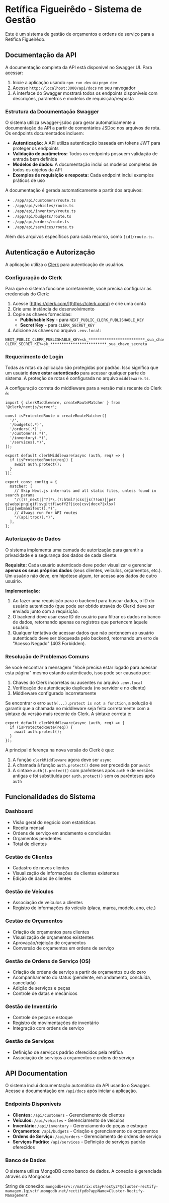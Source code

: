 # Retífica Figueirêdo - Sistema de Gestão

Este é um sistema de gestão de orçamentos e ordens de serviço para a Retífica Figueirêdo.

## Documentação da API

A documentação completa da API está disponível no Swagger UI. Para acessar:

1. Inicie a aplicação usando `npm run dev` ou `pnpm dev`
2. Acesse `http://localhost:3000/api/docs` no seu navegador
3. A interface do Swagger mostrará todos os endpoints disponíveis com descrições, parâmetros e modelos de requisição/resposta

### Estrutura da Documentação Swagger

O sistema utiliza swagger-jsdoc para gerar automaticamente a documentação da API a partir de comentários JSDoc nos arquivos de rota. Os endpoints documentados incluem:

- **Autenticação:** A API utiliza autenticação baseada em tokens JWT para proteger os endpoints
- **Validação de parâmetros:** Todos os endpoints possuem validação de entrada bem definida
- **Modelos de dados:** A documentação inclui os modelos completos de todos os objetos da API
- **Exemplos de requisição e resposta:** Cada endpoint inclui exemplos práticos de uso

A documentação é gerada automaticamente a partir dos arquivos:
- `./app/api/customers/route.ts`
- `./app/api/vehicles/route.ts`
- `./app/api/inventory/route.ts`
- `./app/api/budgets/route.ts`
- `./app/api/orders/route.ts`
- `./app/api/services/route.ts`

Além dos arquivos específicos para cada recurso, como `[id]/route.ts`.

## Autenticação e Autorização

A aplicação utiliza o [Clerk](https://clerk.com/) para autenticação de usuários.

### Configuração do Clerk

Para que o sistema funcione corretamente, você precisa configurar as credenciais do Clerk:

1. Acesse [https://clerk.com/](https://clerk.com/) e crie uma conta
2. Crie uma instância de desenvolvimento
3. Copie as chaves fornecidas:
   - **Publishable Key** - para `NEXT_PUBLIC_CLERK_PUBLISHABLE_KEY`
   - **Secret Key** - para `CLERK_SECRET_KEY`
4. Adicione as chaves no arquivo `.env.local`:

```
NEXT_PUBLIC_CLERK_PUBLISHABLE_KEY=sk_*************************_sua_chave_publica
CLERK_SECRET_KEY=sk_*************************_sua_chave_secreta
```

### Requerimento de Login

Todas as rotas da aplicação são protegidas por padrão. Isso significa que um usuário **deve estar autenticado** para acessar qualquer parte do sistema. A proteção de rotas é configurada no arquivo `middleware.ts`.

A configuração correta do middleware para a versão mais recente do Clerk é:

```
import { clerkMiddleware, createRouteMatcher } from '@clerk/nextjs/server';

const isProtectedRoute = createRouteMatcher([
  '/',
  '/budgets(.*)',
  '/orders(.*)',
  '/customers(.*)',
  '/inventory(.*)',
  '/services(.*)',
]);

export default clerkMiddleware(async (auth, req) => {
  if (isProtectedRoute(req)) {
    await auth.protect();
  }
});

export const config = {
  matcher: [
    // Skip Next.js internals and all static files, unless found in search params
    "/((?!_next|[^?]*\.(?:html?|css|js(?!on)|jpe?g|webp|png|gif|svg|ttf|woff2?|ico|csv|docx?|xlsx?|zip|webmanifest)).*)",
    // Always run for API routes
    "/(api|trpc)(.*)",
  ],
};
```

### Autorização de Dados

O sistema implementa uma camada de autorização para garantir a privacidade e a segurança dos dados de cada cliente.

**Requisito:** Cada usuário autenticado deve poder visualizar e gerenciar **apenas os seus próprios dados** (seus clientes, veículos, orçamentos, etc.). Um usuário não deve, em hipótese algum, ter acesso aos dados de outro usuário.

**Implementação:**

1.  Ao fazer uma requisição para o backend para buscar dados, o ID do usuário autenticado (que pode ser obtido através do Clerk) deve ser enviado junto com a requisição.
2.  O backend deve usar esse ID de usuário para filtrar os dados no banco de dados, retornando apenas os registros que pertencem àquele usuário.
3.  Qualquer tentativa de acessar dados que não pertencem ao usuário autenticado deve ser bloqueada pelo backend, retornando um erro de "Acesso Negado" (403 Forbidden).

### Resolução de Problemas Comuns

Se você encontrar a mensagem "Você precisa estar logado para acessar esta página" mesmo estando autenticado, isso pode ser causado por:

1. Chaves do Clerk incorretas ou ausentes no arquivo `.env.local`
2. Verificação de autenticação duplicada (no servidor e no cliente)
3. Middleware configurado incorretamente

Se encontrar o erro `auth(...).protect is not a function`, a solução é garantir que a chamada no middleware seja feita corretamente com a sintaxe da versão mais recente do Clerk. A sintaxe correta é:
```
export default clerkMiddleware(async (auth, req) => {
  if (isProtectedRoute(req)) {
    await auth.protect();
  }
});
```

A principal diferença na nova versão do Clerk é que:
1. A função `clerkMiddleware` agora deve ser `async`
2. A chamada à função `auth.protect()` deve ser precedida por `await`
3. A sintaxe `auth().protect()` com parênteses após `auth` é de versões antigas e foi substituída por `auth.protect()` sem os parênteses após `auth`

## Funcionalidades do Sistema

### Dashboard
- Visão geral do negócio com estatísticas
- Receita mensal
- Ordens de serviço em andamento e concluídas
- Orçamentos pendentes
- Total de clientes

### Gestão de Clientes
- Cadastro de novos clientes
- Visualização de informações de clientes existentes
- Edição de dados de clientes

### Gestão de Veículos
- Associação de veículos a clientes
- Registro de informações do veículo (placa, marca, modelo, ano, etc.)

### Gestão de Orçamentos
- Criação de orçamentos para clientes
- Visualização de orçamentos existentes
- Aprovação/rejeição de orçamentos
- Conversão de orçamentos em ordens de serviço

### Gestão de Ordens de Serviço (OS)
- Criação de ordens de serviço a partir de orçamentos ou do zero
- Acompanhamento do status (pendente, em andamento, concluída, cancelada)
- Adição de serviços e peças
- Controle de datas e mecânicos

### Gestão de Inventário
- Controle de peças e estoque
- Registro de movimentações de inventário
- Integração com ordens de serviço

### Gestão de Serviços
- Definição de serviços padrão oferecidos pela retífica
- Associação de serviços a orçamentos e ordens de serviço

## API Documentation

O sistema inclui documentação automática da API usando o Swagger. Acesse a documentação em `/api/docs` após iniciar a aplicação.

### Endpoints Disponíveis

- **Clientes:** `/api/customers` - Gerenciamento de clientes
- **Veículos:** `/api/vehicles` - Gerenciamento de veículos
- **Inventário:** `/api/inventory` - Gerenciamento de peças e estoque
- **Orçamentos:** `/api/budgets` - Criação e gerenciamento de orçamentos
- **Ordens de Serviço:** `/api/orders` - Gerenciamento de ordens de serviço
- **Serviços Padrão:** `/api/services` - Definição de serviços padrão oferecidos

### Banco de Dados

O sistema utiliza MongoDB como banco de dados. A conexão é gerenciada através do Mongoose.

String de conexão: `mongodb+srv://matrix:stayFrosty2*@cluster-rectify-managem.1qivctf.mongodb.net/rectifydb?appName=Cluster-Rectify-Management`
